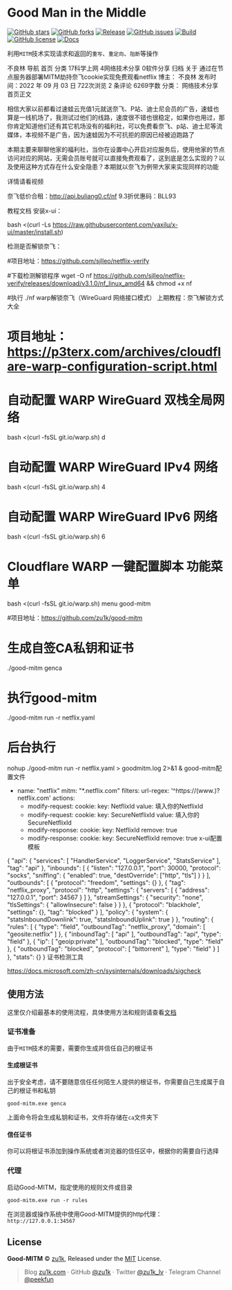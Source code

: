 # Good Man in the Middle

[![GitHub stars](https://img.shields.io/github/stars/zu1k/good-mitm)](https://github.com/zu1k/good-mitm/stargazers)
[![GitHub forks](https://img.shields.io/github/forks/zu1k/good-mitm)](https://github.com/zu1k/good-mitm/network)
[![Release](https://img.shields.io/github/release/zu1k/good-mitm)](https://github.com/zu1k/good-mitm/releases)
[![GitHub issues](https://img.shields.io/github/issues/zu1k/good-mitm)](https://github.com/zu1k/good-mitm/issues)
[![Build](https://github.com/zu1k/good-mitm/actions/workflows/build-test.yml/badge.svg)](https://github.com/zu1k/good-mitm/actions/workflows/build-test.yml)
[![GitHub license](https://img.shields.io/github/license/zu1k/good-mitm)](https://github.com/zu1k/good-mitm/blob/master/LICENSE)
[![Docs](https://img.shields.io/badge/docs-read-blue.svg?style=flat)](https://docs.mitm.plus)

利用`MITM`技术实现请求和返回的`重写`、`重定向`、`阻断`等操作


不良林 
导航
首页
分类
17科学上网
4网络技术分享
0软件分享
归档
关于
通过在节点服务器部署MITM劫持奈飞cookie实现免费观看netflix
博主： 不良林 发布时间：2022 年 09 月 03 日 722次浏览 2 条评论 6269字数 分类： 网络技术分享
首页正文  


相信大家以前都看过速蛙云充值1元就送奈飞、P站、迪士尼会员的广告，速蛙也算是一线机场了，我测试过他们的线路，速度很不错也很稳定，如果你也用过，那你肯定知道他们还有其它机场没有的福利社，可以免费看奈飞、p站、迪士尼等流媒体，本视频不是广告，因为速蛙因为不可抗拒的原因已经被迫跑路了

本期主要来聊聊他家的福利社，当你在设置中心开启对应服务后，使用他家的节点访问对应的网站，无需会员账号就可以直接免费观看了，这到底是怎么实现的？以及使用这种方式存在什么安全隐患？本期就以奈飞为例带大家来实现同样的功能

详情请看视频

奈飞低价合租：http://api.buliang0.cf/nf
9.3折优惠码：BLL93

教程文档
安装x-ui：

bash <(curl -Ls https://raw.githubusercontent.com/vaxilu/x-ui/master/install.sh)

检测是否解锁奈飞：

#项目地址：https://github.com/sjlleo/netflix-verify

#下载检测解锁程序
wget -O nf https://github.com/sjlleo/netflix-verify/releases/download/v3.1.0/nf_linux_amd64 && chmod +x nf

#执行
./nf
warp解锁奈飞（WireGuard 网络接口模式）
上期教程：奈飞解锁方式大全

# 项目地址：https://p3terx.com/archives/cloudflare-warp-configuration-script.html

# 自动配置 WARP WireGuard 双栈全局网络
bash <(curl -fsSL git.io/warp.sh) d

# 自动配置 WARP WireGuard IPv4 网络
bash <(curl -fsSL git.io/warp.sh) 4

# 自动配置 WARP WireGuard IPv6 网络
bash <(curl -fsSL git.io/warp.sh) 6

# Cloudflare WARP 一键配置脚本 功能菜单
bash <(curl -fsSL git.io/warp.sh) menu
good-mitm

#项目地址：https://github.com/zu1k/good-mitm

# 生成自签CA私钥和证书
./good-mitm genca

# 执行good-mitm
./good-mitm run -r netflix.yaml

# 后台执行
nohup ./good-mitm run -r netflix.yaml > goodmitm.log 2>&1 &
good-mitm配置文件

- name: "netflix"
  mitm: "*.netflix.com"
  filters:
    url-regex: '^https:\/\/(www\.)?netflix\.com'
  actions:
    - modify-request:
        cookie:
          key: NetflixId
          value: 填入你的NetflixId
    - modify-request:
        cookie:
          key: SecureNetflixId
          value: 填入你的SecureNetflixId
    - modify-response:
        cookie:
          key: NetflixId
          remove: true
    - modify-response:
        cookie:
          key: SecureNetflixId
          remove: true
x-ui配置模板

{
  "api": {
    "services": [
      "HandlerService",
      "LoggerService",
      "StatsService"
    ],
    "tag": "api"
  },
  "inbounds": [
    {
        "listen": "127.0.0.1",
        "port": 30000, 
        "protocol": "socks", 
        "sniffing": {
            "enabled": true,
            "destOverride": ["http", "tls"]
        }
    }
  ],
  "outbounds": [
    {
      "protocol": "freedom",
      "settings": {}
    },
    {
        "tag": "netflix_proxy",
        "protocol": "http",
        "settings": {
         "servers": [
           {
             "address": "127.0.0.1",
             "port": 34567
           }
         ]
        },
        "streamSettings": {
             "security": "none",
             "tlsSettings": {
               "allowInsecure": false
            }
        }
    },
    {
      "protocol": "blackhole",
      "settings": {},
      "tag": "blocked"
    }
  ],
  "policy": {
    "system": {
      "statsInboundDownlink": true,
      "statsInboundUplink": true
    }
  },
  "routing": {
    "rules": [
      {
        "type": "field",
        "outboundTag": "netflix_proxy",
        "domain": [
          "geosite:netflix"
        ]
      },
      {
        "inboundTag": [
          "api"
        ],
        "outboundTag": "api",
        "type": "field"
      },
      {
        "ip": [
          "geoip:private"
        ],
        "outboundTag": "blocked",
        "type": "field"
      },
      {
        "outboundTag": "blocked",
        "protocol": [
          "bittorrent"
        ],
        "type": "field"
      }
    ]
  },
  "stats": {}
}
证书检测工具

https://docs.microsoft.com/zh-cn/sysinternals/downloads/sigcheck
## 使用方法

这里仅介绍最基本的使用流程，具体使用方法和规则请查看[文档](https://docs.mitm.plus)

### 证书准备

由于`MITM`技术的需要，需要你生成并信任自己的根证书

#### 生成根证书

出于安全考虑，请不要随意信任任何陌生人提供的根证书，你需要自己生成属于自己的根证书和私钥

```shell
good-mitm.exe genca
```

上面命令将会生成私钥和证书，文件将存储在`ca`文件夹下

#### 信任证书

你可以将根证书添加到操作系统或者浏览器的信任区中，根据你的需要自行选择

### 代理

启动Good-MITM，指定使用的规则文件或目录

```shell
good-mitm.exe run -r rules
```

在浏览器或操作系统中使用Good-MITM提供的http代理：`http://127.0.0.1:34567`

## License

**Good-MITM** © [zu1k](https://github.com/zu1k), Released under the [MIT](./LICENSE) License.<br>

> Blog [zu1k.com](https://zu1k.com) · GitHub [@zu1k](https://github.com/zu1k) · Twitter [@zu1k_lv](https://twitter.com/zu1k_lv) · Telegram Channel [@peekfun](https://t.me/peekfun)
